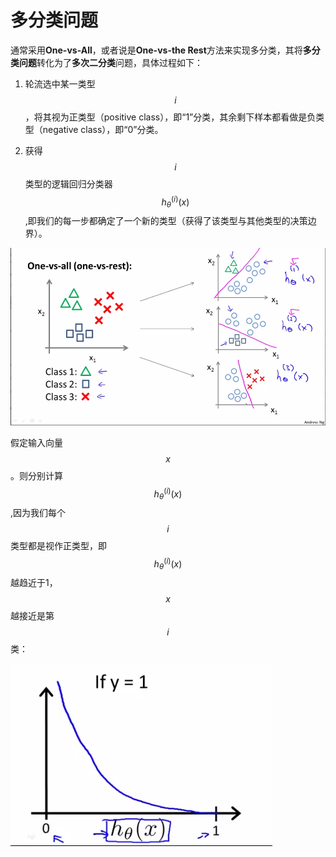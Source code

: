 多分类问题
============

通常采用**One-vs-All**，或者说是**One-vs-the Rest**方法来实现多分类，其将**多分类问题**转化为了**多次二分类**问题，具体过程如下：

1. 轮流选中某一类型$$i$$，将其视为正类型（positive class），即“1”分类，其余剩下样本都看做是负类型（negative class），即“0”分类。

2. 获得$$i$$类型的逻辑回归分类器$$h_\theta^{(i)}(x)$$,即我们的每一步都确定了一个新的类型（获得了该类型与其他类型的决策边界）。

![多分类问题](../attachments/多分类问题.png)

假定输入向量$$x$$。则分别计算$$h_\theta^{(i)}(x)$$,因为我们每个$$i$$类型都是视作正类型，即$$ h_\theta^{(i)}(x)$$越趋近于1，$$x$$越接近是第$$i$$类：

![多分类问题h](../attachments/多分类问题h.png)
